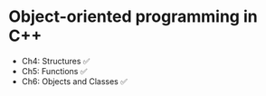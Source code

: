 # Object-oriented programming in C++
- Ch4: Structures ✅
- Ch5: Functions ✅
- Ch6: Objects and Classes ✅